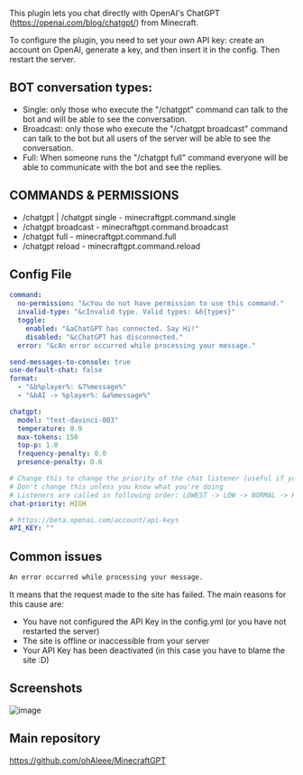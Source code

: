 This plugin lets you chat directly with OpenAI's ChatGPT (https://openai.com/blog/chatgpt/) from Minecraft.

To configure the plugin, you need to set your own API key: create an account on OpenAI, generate a key, and then insert it in the config. Then restart the server.

BOT conversation types:
-------------
- Single: only those who execute the "/chatgpt" command can talk to the bot and will be able to see the conversation.
- Broadcast: only those who execute the "/chatgpt broadcast" command can talk to the bot but all users of the server will be able to see the conversation.
- Full: When someone runs the "/chatgpt full" command everyone will be able to communicate with the bot and see the replies.


COMMANDS & PERMISSIONS
-------------

- /chatgpt | /chatgpt single - minecraftgpt.command.single
- /chatgpt broadcast - minecraftgpt.command.broadcast
- /chatgpt full - minecraftgpt.command.full
- /chatgpt reload - minecraftgpt.command.reload

Config File
-------------
```yml
command:
  no-permission: "&cYou do not have permission to use this command."
  invalid-type: "&cInvalid type. Valid types: &6{types}"
  toggle:
    enabled: "&aChatGPT has connected. Say Hi!"
    disabled: "&cChatGPT has disconnected."
  error: "&cAn error occurred while processing your message."

send-messages-to-console: true
use-default-chat: false
format:
  - "&b%player%: &7%message%"
  - "&bAI -> %player%: &a%message%"

chatgpt:
  model: "text-davinci-003"
  temperature: 0.9
  max-tokens: 150
  top-p: 1.0
  frequency-penalty: 0.0
  presence-penalty: 0.6

# Change this to change the priority of the chat listener (useful if you have other plugins that modify chat)
# Don't change this unless you know what you're doing
# Listeners are called in following order: LOWEST -> LOW -> NORMAL -> HIGH -> HIGHEST -> MONITOR
chat-priority: HIGH

# https://beta.openai.com/account/api-keys
API_KEY: ""
```

Common issues
-------------
```txt
An error occurred while processing your message.
```

It means that the request made to the site has failed. The main reasons for this cause are:
- You have not configured the API Key in the config.yml (or you have not restarted the server)
- The site is offline or inaccessible from your server
- Your API Key has been deactivated (in this case you have to blame the site :D)

Screenshots
-------------
![image](https://user-images.githubusercontent.com/63880117/220972288-43afe7c1-cc91-4982-81a5-46264fd1de20.png)

Main repository
-------------
https://github.com/ohAleee/MinecraftGPT